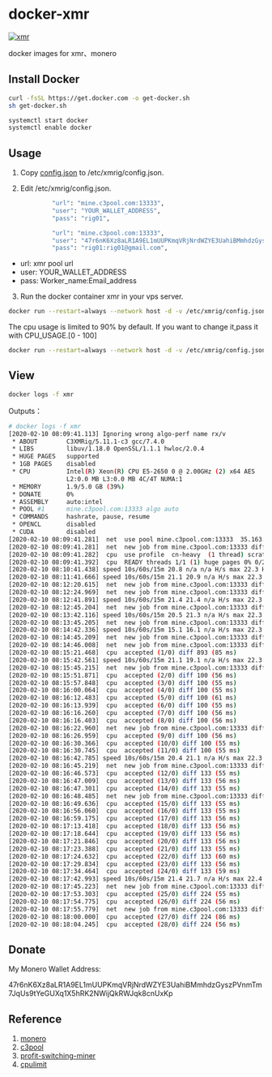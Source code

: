 # docker-xmr
[![xmr](http://dockeri.co/image/dockerinstyle/xmr)](https://hub.docker.com/r/dockerinstyle/xmr)

docker images for xmr、monero


## Install Docker

```bash
curl -fsSL https://get.docker.com -o get-docker.sh
sh get-docker.sh

systemctl start docker 
systemctl enable docker
```

## Usage
1. Copy [config.json](https://github.com/ETium/docker-xmr/blob/master/config.json) to /etc/xmrig/config.json.

2. Edit /etc/xmrig/config.json.

```bash
            "url": "mine.c3pool.com:13333",
            "user": "YOUR_WALLET_ADDRESS",
            "pass": "rig01",
```

```bash
            "url": "mine.c3pool.com:13333",
            "user": "47r6nK6Xz8aLR1A9EL1mUUPKmqVRjNrdWZYE3UahiBMmhdzGyszPVnmTm7JqUs9tYeGUXq1X5hRK2NWijQkRWJqk8cnUxKp",
            "pass": "rig01:rig01@gmail.com",
```

* url: xmr pool url
* user: YOUR_WALLET_ADDRESS
* pass: Worker_name:Email_address

3. Run the docker container xmr in your vps server.

```bash
docker run --restart=always --network host -d -v /etc/xmrig/config.json:/etc/xmrig/config.json --name xmr dockerinstyle/xmr
```

The cpu usage is limited to 90% by default. If you want to change it,pass it with CPU_USAGE.[0 - 100]

```bash
docker run --restart=always --network host -d -v /etc/xmrig/config.json:/etc/xmrig/config.json -e CPU_USAGE=100 --name xmr dockerinstyle/xmr
```

## View

```bash
docker logs -f xmr
```

Outputs：

```bash
# docker logs -f xmr
[2020-02-10 08:09:41.113] Ignoring wrong algo-perf name rx/v
 * ABOUT        C3XMRig/5.11.1-c3 gcc/7.4.0
 * LIBS         libuv/1.18.0 OpenSSL/1.1.1 hwloc/2.0.4
 * HUGE PAGES   supported
 * 1GB PAGES    disabled
 * CPU          Intel(R) Xeon(R) CPU E5-2650 0 @ 2.00GHz (2) x64 AES
                L2:0.0 MB L3:0.0 MB 4C/4T NUMA:1
 * MEMORY       1.9/5.0 GB (39%)
 * DONATE       0%
 * ASSEMBLY     auto:intel
 * POOL #1      mine.c3pool.com:13333 algo auto
 * COMMANDS     hashrate, pause, resume
 * OPENCL       disabled
 * CUDA         disabled
[2020-02-10 08:09:41.281]  net  use pool mine.c3pool.com:13333  35.163.175.186
[2020-02-10 08:09:41.281]  net  new job from mine.c3pool.com:13333 diff 7285 algo cn-heavy/tube height 531585
[2020-02-10 08:09:41.282]  cpu  use profile  cn-heavy  (1 thread) scratchpad 4096 KB
[2020-02-10 08:09:41.392]  cpu  READY threads 1/1 (1) huge pages 0% 0/2 memory 4096 KB (110 ms)
[2020-02-10 08:10:41.438] speed 10s/60s/15m 20.8 n/a n/a H/s max 22.3 H/s
[2020-02-10 08:11:41.666] speed 10s/60s/15m 21.1 20.9 n/a H/s max 22.3 H/s
[2020-02-10 08:12:20.615]  net  new job from mine.c3pool.com:13333 diff 7054 algo cn-heavy/tube height 531586
[2020-02-10 08:12:24.969]  net  new job from mine.c3pool.com:13333 diff 7054 algo cn-heavy/tube height 531587
[2020-02-10 08:12:41.891] speed 10s/60s/15m 21.4 21.4 n/a H/s max 22.3 H/s
[2020-02-10 08:12:45.204]  net  new job from mine.c3pool.com:13333 diff 4602 algo cn-heavy/tube height 531587
[2020-02-10 08:13:42.116] speed 10s/60s/15m 20.5 21.3 n/a H/s max 22.3 H/s
[2020-02-10 08:13:45.205]  net  new job from mine.c3pool.com:13333 diff 2263 algo cn-heavy/tube height 531587
[2020-02-10 08:14:42.336] speed 10s/60s/15m 15.1 16.1 n/a H/s max 22.3 H/s
[2020-02-10 08:14:45.209]  net  new job from mine.c3pool.com:13333 diff 893 algo cn-heavy/tube height 531587
[2020-02-10 08:14:46.008]  net  new job from mine.c3pool.com:13333 diff 893 algo cn-heavy/tube height 531588
[2020-02-10 08:15:21.468]  cpu  accepted (1/0) diff 893 (85 ms)
[2020-02-10 08:15:42.561] speed 10s/60s/15m 21.1 19.1 n/a H/s max 22.3 H/s
[2020-02-10 08:15:45.215]  net  new job from mine.c3pool.com:13333 diff 100 algo cn-heavy/tube height 531588
[2020-02-10 08:15:51.871]  cpu  accepted (2/0) diff 100 (56 ms)
[2020-02-10 08:15:57.848]  cpu  accepted (3/0) diff 100 (55 ms)
[2020-02-10 08:16:00.064]  cpu  accepted (4/0) diff 100 (55 ms)
[2020-02-10 08:16:12.483]  cpu  accepted (5/0) diff 100 (61 ms)
[2020-02-10 08:16:13.939]  cpu  accepted (6/0) diff 100 (55 ms)
[2020-02-10 08:16:16.260]  cpu  accepted (7/0) diff 100 (56 ms)
[2020-02-10 08:16:16.403]  cpu  accepted (8/0) diff 100 (56 ms)
[2020-02-10 08:16:22.960]  net  new job from mine.c3pool.com:13333 diff 100 algo cn-heavy/tube height 531589
[2020-02-10 08:16:26.959]  cpu  accepted (9/0) diff 100 (56 ms)
[2020-02-10 08:16:30.366]  cpu  accepted (10/0) diff 100 (55 ms)
[2020-02-10 08:16:30.745]  cpu  accepted (11/0) diff 100 (55 ms)
[2020-02-10 08:16:42.785] speed 10s/60s/15m 20.4 21.1 n/a H/s max 22.3 H/s
[2020-02-10 08:16:45.219]  net  new job from mine.c3pool.com:13333 diff 133 algo cn-heavy/tube height 531589
[2020-02-10 08:16:46.573]  cpu  accepted (12/0) diff 133 (55 ms)
[2020-02-10 08:16:47.009]  cpu  accepted (13/0) diff 133 (56 ms)
[2020-02-10 08:16:47.301]  cpu  accepted (14/0) diff 133 (55 ms)
[2020-02-10 08:16:48.485]  net  new job from mine.c3pool.com:13333 diff 133 algo cn-heavy/tube height 531590
[2020-02-10 08:16:49.636]  cpu  accepted (15/0) diff 133 (55 ms)
[2020-02-10 08:16:56.060]  cpu  accepted (16/0) diff 133 (55 ms)
[2020-02-10 08:16:59.175]  cpu  accepted (17/0) diff 133 (56 ms)
[2020-02-10 08:17:13.418]  cpu  accepted (18/0) diff 133 (56 ms)
[2020-02-10 08:17:18.644]  cpu  accepted (19/0) diff 133 (56 ms)
[2020-02-10 08:17:21.846]  cpu  accepted (20/0) diff 133 (56 ms)
[2020-02-10 08:17:23.388]  cpu  accepted (21/0) diff 133 (55 ms)
[2020-02-10 08:17:24.632]  cpu  accepted (22/0) diff 133 (60 ms)
[2020-02-10 08:17:29.834]  cpu  accepted (23/0) diff 133 (56 ms)
[2020-02-10 08:17:34.464]  cpu  accepted (24/0) diff 133 (59 ms)
[2020-02-10 08:17:42.993] speed 10s/60s/15m 21.4 21.7 n/a H/s max 22.4 H/s
[2020-02-10 08:17:45.223]  net  new job from mine.c3pool.com:13333 diff 224 algo cn-heavy/tube height 531590
[2020-02-10 08:17:53.303]  cpu  accepted (25/0) diff 224 (55 ms)
[2020-02-10 08:17:54.775]  cpu  accepted (26/0) diff 224 (56 ms)
[2020-02-10 08:17:55.779]  net  new job from mine.c3pool.com:13333 diff 224 algo cn-heavy/tube height 531591
[2020-02-10 08:18:00.000]  cpu  accepted (27/0) diff 224 (86 ms)
[2020-02-10 08:18:04.245]  cpu  accepted (28/0) diff 224 (56 ms)
```

## Donate

My Monero Wallet Address:

47r6nK6Xz8aLR1A9EL1mUUPKmqVRjNrdWZYE3UahiBMmhdzGyszPVnmTm7JqUs9tYeGUXq1X5hRK2NWijQkRWJqk8cnUxKp

## Reference

1. [monero](https://web.getmonero.org/)
1. [c3pool](https://c3pool.com/#/dashboard)
1. [profit-switching-miner](https://github.com/C3Pool/profit-switching-miner)
1. [cpulimit](https://github.com/opsengine/cpulimit/)
